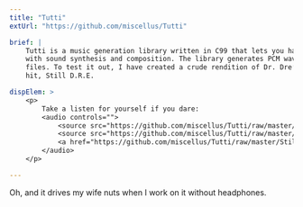 ```yaml
---
title: "Tutti"
extUrl: "https://github.com/miscellus/Tutti"

brief: |
    Tutti is a music generation library written in C99 that lets you have fun
    with sound synthesis and composition. The library generates PCM wave audio
    files. To test it out, I have created a crude rendition of Dr. Dre’s 2001
    hit, Still D.R.E. 

dispElem: >
    <p>
        Take a listen for yourself if you dare:
        <audio controls="">
            <source src="https://github.com/miscellus/Tutti/raw/master/Still_D.R.E.wav" type="audio/wav">
            <source src="https://github.com/miscellus/Tutti/raw/master/Still_D.R.E.wav" type="audio/x-wav">
            <a href="https://github.com/miscellus/Tutti/raw/master/Still_D.R.E.wav" target="_blank">Still_D.R.E.wav</a>
        </audio>
    </p>

---
```


Oh, and it drives my wife nuts when I work on it without headphones.
